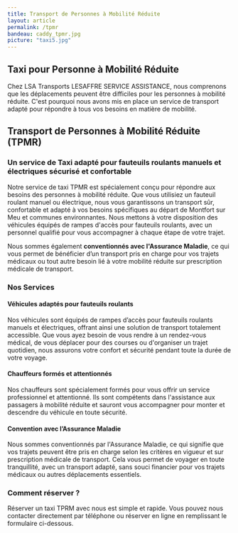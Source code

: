 ```yaml
---
title: Transport de Personnes à Mobilité Réduite
layout: article
permalink: /tpmr
bandeau: caddy_tpmr.jpg
picture: "taxi5.jpg"
---
```


## Taxi pour Personne à Mobilité Réduite

Chez LSA Transports LESAFFRE SERVICE ASSISTANCE, nous comprenons que les déplacements peuvent être difficiles pour les personnes à mobilité réduite. C'est pourquoi nous avons mis en place un service de transport adapté pour répondre à tous vos besoins en matière de mobilité.


## **Transport de Personnes à Mobilité Réduite (TPMR)**  


### **Un service de Taxi adapté pour fauteuils roulants manuels et électriques sécurisé et confortable**

Notre service de taxi TPMR est spécialement conçu pour répondre aux besoins des personnes à mobilité réduite. Que vous utilisiez un fauteuil roulant manuel ou électrique, nous vous garantissons un transport sûr, confortable et adapté à vos besoins spécifiques au départ de Montfort sur Meu et communes environnantes. Nous mettons à votre disposition des véhicules équipés de rampes d'accès pour fauteuils roulants, avec un personnel qualifié pour vous accompagner à chaque étape de votre trajet.  

Nous sommes également **conventionnés avec l'Assurance Maladie**, ce qui vous permet de bénéficier d’un transport pris en charge pour vos trajets médicaux ou tout autre besoin lié à votre mobilité réduite sur prescription médicale de transport.

### **Nos Services**  

#### **Véhicules adaptés pour fauteuils roulants**  
Nos véhicules sont équipés de rampes d’accès pour fauteuils roulants manuels et électriques, offrant ainsi une solution de transport totalement accessible. Que vous ayez besoin de vous rendre à un rendez-vous médical, de vous déplacer pour des courses ou d'organiser un trajet quotidien, nous assurons votre confort et sécurité pendant toute la durée de votre voyage.

#### **Chauffeurs formés et attentionnés**  
Nos chauffeurs sont spécialement formés pour vous offrir un service professionnel et attentionné. Ils sont compétents dans l'assistance aux passagers à mobilité réduite et sauront vous accompagner pour monter et descendre du véhicule en toute sécurité.

#### **Convention avec l’Assurance Maladie**  
Nous sommes conventionnés par l'Assurance Maladie, ce qui signifie que vos trajets peuvent être pris en charge selon les critères en vigueur et sur prescription médicale de transport. Cela vous permet de voyager en toute tranquillité, avec un transport adapté, sans souci financier pour vos trajets médicaux ou autres déplacements essentiels.


### **Comment réserver ?**  
Réserver un taxi TPRM avec nous est simple et rapide. Vous pouvez nous contacter directement par téléphone ou réserver en ligne en remplissant le formulaire ci-dessous.





